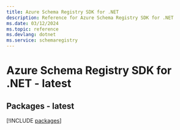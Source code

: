 ```yaml
---
title: Azure Schema Registry SDK for .NET
description: Reference for Azure Schema Registry SDK for .NET
ms.date: 03/12/2024
ms.topic: reference
ms.devlang: dotnet
ms.service: schemaregistry
---
```

# Azure Schema Registry SDK for .NET - latest
## Packages - latest
[!INCLUDE [packages](schema-registry-index.md)]
